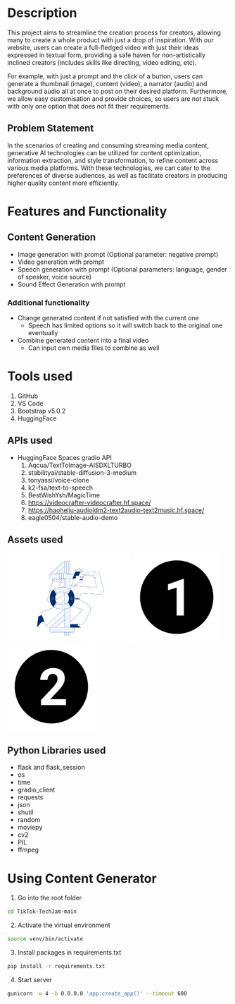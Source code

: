 # Description
This project aims to streamline the creation process for creators, allowing many to create a whole product with just a drop of inspiration. With our website, users can create a full-fledged video with just their ideas expressed in textual form, providing a safe haven for non-artistically inclined creators (includes skills like directing, video editing, etc). 

For example, with just a prompt and the click of a button, users can generate a thumbnail (image), content (video), a narrator (audio) and background audio all at once to post on their desired platform. Furthermore, we allow easy customisation and provide choices, so users are not stuck with only one option that does not fit their requirements.

## Problem Statement
In the scenarios of creating and consuming streaming media content, generative Al technologies
can be utilized for content optimization, information extraction, and style transformation, to
refine content across various media platforms. With these technologies, we can cater to the
preferences of diverse audiences, as well as facilitate creators in producing higher quality
content more efficiently.

# Features and Functionality

## Content Generation
- Image generation with prompt (Optional parameter: negative prompt)
- Video generation with prompt
- Speech generation with prompt (Optional parameters: language, gender of speaker, voice source)
- Sound Effect Generation with prompt

### Additional functionality
- Change generated content if not satisfied with the current one 
    - Speech has limited options so it will switch back to the original one eventually
- Combine generated content into a final video
    - Can input own media files to combine as well

# Tools used
1. GitHub
2. VS Code
3. Bootstrap v5.0.2
4. HuggingFace

## APIs used
- HuggingFace Spaces gradio API
    1. Aqcua/TextToImage-AISDXLTURBO
    2. stabilityai/stable-diffusion-3-medium
    3. tonyassi/voice-clone
    4. k2-fsa/text-to-speech
    5. BestWishYsh/MagicTime
    6. https://videocrafter-videocrafter.hf.space/
    7. https://haoheliu-audioldm2-text2audio-text2music.hf.space/
    8. eagle0504/stable-audio-demo

## Assets used
<p float="left">
  <img src="/static/assets/error.png" height="200" />
  <img src="/static/assets/one.png" height="200" /> 
  <img src="/static/assets/two.png" height="200" />
</p>


## Python Libraries used
- flask and flask_session
- os
- time
- gradio_client
- requests
- json
- shutil
- random
- moviepy
- cv2
- PIL
- ffmpeg

# Using Content Generator
1. Go into the root folder
```bash
cd TikTok-TechJam-main
```
2. Activate the virtual environment
```bash
source venv/bin/activate
```
3. Install packages in requirements.txt
```bash
pip install -r requirements.txt
```
4. Start server
```bash
gunicorn -w 4 -b 0.0.0.0 'app:create_app()' --timeout 600
```
